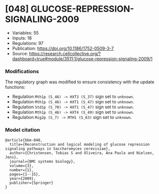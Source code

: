 # \[048\] GLUCOSE-REPRESSION-SIGNALING-2009

 - Variables: 55
 - Inputs: 18
 - Regulations: 97
 - Publication: https://doi.org/10.1186/1752-0509-3-7
 - Source: https://research.cellcollective.org/?dashboard=true#module/3511:1/glucose-repression-signaling-2009/1


### Modifications

The regulatory graph was modified to ensure consistency with the update functions: 

 - Regulation `Mth1p (S_46) -> HXT3 (S_37)` sign set to `unknown`.
 - Regulation `Mth1p (S_46) -> HXT1 (S_47)` sign set to `unknown`.
 - Regulation `Std1p (S_70) -> HXT1 (S_47)` sign set to `unknown`.
 - Regulation `Mth1p (S_46) -> HXT4 (S_49)` sign set to `unknown`.
 - Regulation `Mig2p (S_7) -> MTH1 (S_63)` sign set to `unknown`.


### Model citation

```
@article{bbm-048,
  title={Reconstruction and logical modeling of glucose repression signaling pathways in Saccharomyces cerevisiae},
  author={Christensen, Tobias S and Oliveira, Ana Paula and Nielsen, Jens},
  journal={BMC systems biology},
  volume={3},
  number={1},
  pages={1--15},
  year={2009},
  publisher={Springer}
}
```

